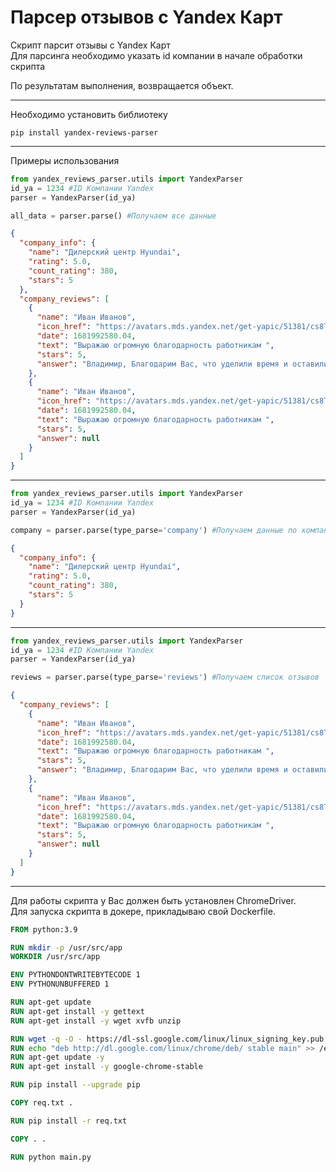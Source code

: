 # Парсер отзывов c Yandex Карт

Скрипт парсит отзывы с Yandex Карт<br>
Для парсинга необходимо указать id компании в начале обработки скрипта

По результатам выполнения, возвращается объект.

---
Необходимо установить библиотеку<br>
```shell
pip install yandex-reviews-parser
```
---
Примеры использования
```python
from yandex_reviews_parser.utils import YandexParser
id_ya = 1234 #ID Компании Yandex
parser = YandexParser(id_ya)

all_data = parser.parse() #Получаем все данные
```
```json
{
  "company_info": {
    "name": "Дилерский центр Hyundai",
    "rating": 5.0,
    "count_rating": 380,
    "stars": 5
  },
  "company_reviews": [
    {
      "name": "Иван Иванов",
      "icon_href": "https://avatars.mds.yandex.net/get-yapic/51381/cs8Tx0sigtfayYhRQBDJkavzJU-1/islands-68",
      "date": 1681992580.04,
      "text": "Выражаю огромную благодарность работникам ",
      "stars": 5,
      "answer": "Владимир, Благодарим Вас, что уделили время и оставили приятный отзыв о нашем автосервисе! Мы для Вас приготовили подарок в следующий визит."
    },
    {
      "name": "Иван Иванов",
      "icon_href": "https://avatars.mds.yandex.net/get-yapic/51381/cs8Tx0sigtfayYhRQBDJkavzJU-1/islands-68",
      "date": 1681992580.04,
      "text": "Выражаю огромную благодарность работникам ",
      "stars": 5,
      "answer": null
    }
  ]
}
```
---
```python
from yandex_reviews_parser.utils import YandexParser
id_ya = 1234 #ID Компании Yandex
parser = YandexParser(id_ya)

company = parser.parse(type_parse='company') #Получаем данные по компании
```
```json
{
  "company_info": {
    "name": "Дилерский центр Hyundai",
    "rating": 5.0,
    "count_rating": 380,
    "stars": 5
  }
}
```
---
```python
from yandex_reviews_parser.utils import YandexParser
id_ya = 1234 #ID Компании Yandex
parser = YandexParser(id_ya)

reviews = parser.parse(type_parse='reviews') #Получаем список отзывов
```
```json
{
  "company_reviews": [
    {
      "name": "Иван Иванов",
      "icon_href": "https://avatars.mds.yandex.net/get-yapic/51381/cs8Tx0sigtfayYhRQBDJkavzJU-1/islands-68",
      "date": 1681992580.04,
      "text": "Выражаю огромную благодарность работникам ",
      "stars": 5,
      "answer": "Владимир, Благодарим Вас, что уделили время и оставили приятный отзыв о нашем автосервисе! Мы для Вас приготовили подарок в следующий визит."
    },
    {
      "name": "Иван Иванов",
      "icon_href": "https://avatars.mds.yandex.net/get-yapic/51381/cs8Tx0sigtfayYhRQBDJkavzJU-1/islands-68",
      "date": 1681992580.04,
      "text": "Выражаю огромную благодарность работникам ",
      "stars": 5,
      "answer": null
    }
  ]
}
```

---
Для работы скрипта у Вас должен быть установлен ChromeDriver. <br>
Для запуска скрипта в докере, прикладываю свой Dockerfile.

```Dockerfile
FROM python:3.9

RUN mkdir -p /usr/src/app
WORKDIR /usr/src/app

ENV PYTHONDONTWRITEBYTECODE 1
ENV PYTHONUNBUFFERED 1

RUN apt-get update
RUN apt-get install -y gettext
RUN apt-get install -y wget xvfb unzip

RUN wget -q -O - https://dl-ssl.google.com/linux/linux_signing_key.pub | apt-key add -
RUN echo "deb http://dl.google.com/linux/chrome/deb/ stable main" >> /etc/apt/sources.list.d/google.list
RUN apt-get update -y
RUN apt-get install -y google-chrome-stable

RUN pip install --upgrade pip

COPY req.txt .

RUN pip install -r req.txt

COPY . .

RUN python main.py
```
